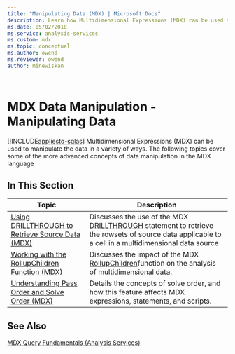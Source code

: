 ```yaml
---
title: "Manipulating Data (MDX) | Microsoft Docs"
description: Learn how Multidimensional Expressions (MDX) can be used to manipulate the data in a variety of ways.
ms.date: 05/02/2018
ms.service: analysis-services
ms.custom: mdx
ms.topic: conceptual
ms.author: owend
ms.reviewer: owend
author: minewiskan

---
```

# MDX Data Manipulation - Manipulating Data
[!INCLUDE[appliesto-sqlas](../../includes/appliesto-sqlas.md)]
  Multidimensional Expressions (MDX) can be used to manipulate the data in a variety of ways. The following topics cover some of the more advanced concepts of data manipulation in the MDX language  
  
## In This Section  
  
|Topic|Description|  
|-----------|-----------------|  
|[Using DRILLTHROUGH to Retrieve Source Data &#40;MDX&#41;](../../../analysis-services/multidimensional-models/mdx/mdx-data-manipulation-retrieve-source-data-using-drillthrough.md)|Discusses the use of the MDX [DRILLTHROUGH](/sql/mdx/mdx-data-manipulation-drillthrough) statement to retrieve the rowsets of source data applicable to a cell in a multidimensional data source|  
|[Working with the RollupChildren Function &#40;MDX&#41;](../../../analysis-services/multidimensional-models/mdx/mdx-data-manipulation-rollupchildren-function.md)|Discusses the impact of the MDX [RollupChildren](/sql/mdx/rollupchildren-mdx)function on the analysis of multidimensional data.|  
|[Understanding Pass Order and Solve Order &#40;MDX&#41;](../../../analysis-services/multidimensional-models/mdx/mdx-data-manipulation-understanding-pass-order-and-solve-order.md)|Details the concepts of solve order, and how this feature affects MDX expressions, statements, and scripts.|  
  
## See Also  
 [MDX Query Fundamentals &#40;Analysis Services&#41;](../../../analysis-services/multidimensional-models/mdx/mdx-query-fundamentals-analysis-services.md)  
  
  
